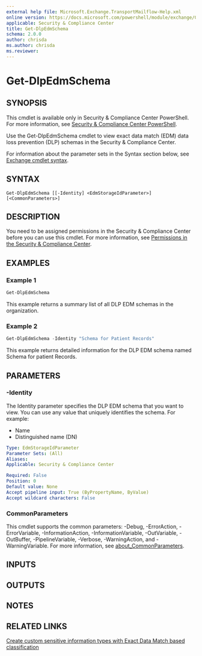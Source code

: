 ```yaml
---
external help file: Microsoft.Exchange.TransportMailflow-Help.xml
online version: https://docs.microsoft.com/powershell/module/exchange/Get-DlpEdmSchema
applicable: Security & Compliance Center
title: Get-DlpEdmSchema
schema: 2.0.0
author: chrisda
ms.author: chrisda
ms.reviewer:
---
```


# Get-DlpEdmSchema

## SYNOPSIS
This cmdlet is available only in Security & Compliance Center PowerShell. For more information, see [Security & Compliance Center PowerShell](https://docs.microsoft.com/powershell/exchange/scc-powershell).

Use the Get-DlpEdmSchema cmdlet to view exact data match (EDM) data loss prevention (DLP) schemas in the Security & Compliance Center.

For information about the parameter sets in the Syntax section below, see [Exchange cmdlet syntax](https://docs.microsoft.com/powershell/exchange/exchange-cmdlet-syntax).

## SYNTAX

```
Get-DlpEdmSchema [[-Identity] <EdmStorageIdParameter>] [<CommonParameters>]
```

## DESCRIPTION
You need to be assigned permissions in the Security & Compliance Center before you can use this cmdlet. For more information, see [Permissions in the Security & Compliance Center](https://docs.microsoft.com/microsoft-365/security/office-365-security/permissions-in-the-security-and-compliance-center).

## EXAMPLES

### Example 1
```powershell
Get-DlpEdmSchema
```

This example returns a summary list of all DLP EDM schemas in the organization.

### Example 2
```powershell
Get-DlpEdmSchema -Identity "Schema for Patient Records"
```

This example returns detailed information for the DLP EDM schema named Schema for patient Records.

## PARAMETERS

### -Identity
The Identity parameter specifies the DLP EDM schema that you want to view. You can use any value that uniquely identifies the schema. For example:

- Name
- Distinguished name (DN)

```yaml
Type: EdmStorageIdParameter
Parameter Sets: (All)
Aliases:
Applicable: Security & Compliance Center

Required: False
Position: 0
Default value: None
Accept pipeline input: True (ByPropertyName, ByValue)
Accept wildcard characters: False
```

### CommonParameters
This cmdlet supports the common parameters: -Debug, -ErrorAction, -ErrorVariable, -InformationAction, -InformationVariable, -OutVariable, -OutBuffer, -PipelineVariable, -Verbose, -WarningAction, and -WarningVariable. For more information, see [about_CommonParameters](https://go.microsoft.com/fwlink/p/?LinkID=113216).

## INPUTS

###  

## OUTPUTS

###  

## NOTES

## RELATED LINKS

[Create custom sensitive information types with Exact Data Match based classification](https://docs.microsoft.com/microsoft-365/compliance/create-custom-sensitive-information-types-with-exact-data-match-based-classification)
